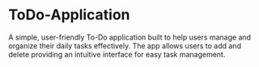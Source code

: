 # ToDo-Application
A simple, user-friendly To-Do application built to help users manage and organize their daily tasks effectively. The app allows users to add and delete providing an intuitive interface for easy task management.
